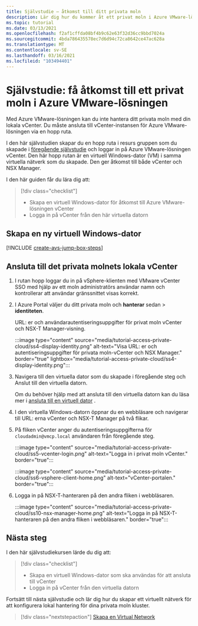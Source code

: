 ```yaml
---
title: Självstudie – åtkomst till ditt privata moln
description: Lär dig hur du kommer åt ett privat moln i Azure VMware-lösningen
ms.topic: tutorial
ms.date: 03/13/2021
ms.openlocfilehash: f2af1cffda08bf4b9c62e63f32d36cc9bbd7024a
ms.sourcegitcommit: 4bda786435578ec7d6d94c72ca8642ce47ac628a
ms.translationtype: MT
ms.contentlocale: sv-SE
ms.lasthandoff: 03/16/2021
ms.locfileid: "103494401"
---
```

# <a name="tutorial-access-an-azure-vmware-solution-private-cloud"></a>Självstudie: få åtkomst till ett privat moln i Azure VMware-lösningen

Med Azure VMware-lösningen kan du inte hantera ditt privata moln med din lokala vCenter. Du måste ansluta till vCenter-instansen för Azure VMware-lösningen via en hopp ruta. 

I den här självstudien skapar du en hopp ruta i resurs gruppen som du skapade i [föregående självstudie](tutorial-configure-networking.md) och loggar in på Azure VMware-lösningen vCenter. Den här hopp rutan är en virtuell Windows-dator (VM) i samma virtuella nätverk som du skapade.  Den ger åtkomst till både vCenter och NSX Manager. 

I den här guiden får du lära dig att:

> [!div class="checklist"]
> * Skapa en virtuell Windows-dator för åtkomst till Azure VMware-lösningen vCenter
> * Logga in på vCenter från den här virtuella datorn

## <a name="create-a-new-windows-virtual-machine"></a>Skapa en ny virtuell Windows-dator

[!INCLUDE [create-avs-jump-box-steps](includes/create-jump-box-steps.md)]

## <a name="connect-to-the-local-vcenter-of-your-private-cloud"></a>Ansluta till det privata molnets lokala vCenter

1. I rutan hopp loggar du in på vSphere-klienten med VMware vCenter SSO med hjälp av ett moln administratörs användar namn och kontrollerar att användar gränssnittet visas korrekt.

1. I Azure Portal väljer du ditt privata moln och **hanterar** sedan  >  **identiteten**. 

   URL: er och användarautentiseringsuppgifter för privat moln vCenter och NSX-T Manager-visning.

   :::image type="content" source="media/tutorial-access-private-cloud/ss4-display-identity.png" alt-text="Visa URL: er och autentiseringsuppgifter för privata moln-vCenter och NSX Manager." border="true" lightbox="media/tutorial-access-private-cloud/ss4-display-identity.png":::

1. Navigera till den virtuella dator som du skapade i föregående steg och Anslut till den virtuella datorn. 

   Om du behöver hjälp med att ansluta till den virtuella datorn kan du läsa mer i [ansluta till en virtuell dator](../virtual-machines/windows/connect-logon.md#connect-to-the-virtual-machine) .

1. I den virtuella Windows-datorn öppnar du en webbläsare och navigerar till URL: erna vCenter och NSX-T Manager på två flikar. 

1. På fliken vCenter anger du autentiseringsuppgifterna för `cloudadmin@vmcp.local` användaren från föregående steg.

   :::image type="content" source="media/tutorial-access-private-cloud/ss5-vcenter-login.png" alt-text="Logga in i privat moln vCenter." border="true":::

   :::image type="content" source="media/tutorial-access-private-cloud/ss6-vsphere-client-home.png" alt-text="vCenter-portalen." border="true":::

1. Logga in på NSX-T-hanteraren på den andra fliken i webbläsaren.

   :::image type="content" source="media/tutorial-access-private-cloud/ss10-nsx-manager-home.png" alt-text="Logga in på NSX-T-hanteraren på den andra fliken i webbläsaren." border="true":::



## <a name="next-steps"></a>Nästa steg

I den här självstudiekursen lärde du dig att:

> [!div class="checklist"]
> * Skapa en virtuell Windows-dator som ska användas för att ansluta till vCenter
> * Logga in på vCenter från den virtuella datorn

Fortsätt till nästa självstudie och lär dig hur du skapar ett virtuellt nätverk för att konfigurera lokal hantering för dina privata moln kluster.

> [!div class="nextstepaction"]
> [Skapa en Virtual Network](tutorial-configure-networking.md)


